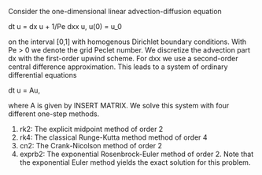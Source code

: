 Consider the one-dimensional linear advection-diffusion equation

dt u = dx u + 1/Pe dxx u, 
u(0) = u_0

on the interval [0,1] with homogenous Dirichlet boundary conditions. With Pe > 0 we denote the grid Peclet number. 
We discretize the advection part dx with the first-order upwind scheme. For dxx we use a second-order central difference approximation. This leads to a system of ordinary differential equations

dt u = Au, 

where A is given by INSERT MATRIX. 
We solve this system with four different one-step methods. 
  1. rk2: The explicit midpoint method of order 2
  2. rk4: The classical Runge-Kutta method method of order 4
  3. cn2: The Crank-Nicolson method of order 2
  4. exprb2: The exponential Rosenbrock-Euler method of order 2.
Note that the exponential Euler method yields the exact solution for this problem.
